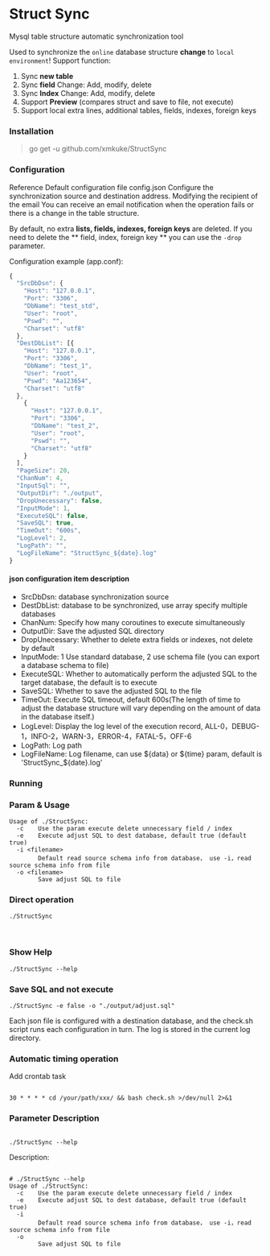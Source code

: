 # Struct Sync
Mysql table structure automatic synchronization tool

Used to synchronize the `online` database structure <b>change</b> to `local environment`!
Support function:
1. Sync **new table**
2. Sync **field** Change: Add, modify, delete
3. Sync **Index** Change: Add, modify, delete
4. Support **Preview** (compares struct and save to file, not execute)
5. Support local extra lines, additional tables, fields, indexes, foreign keys


### Installation
>go get -u github.com/xmkuke/StructSync


### Configuration
Reference Default configuration file config.json Configure the synchronization source and destination address.
Modifying the recipient of the email You can receive an email notification when the operation fails or there is a change in the table structure.

By default, no extra **lists, fields, indexes, foreign keys** are deleted. If you need to delete the ** field, index, foreign key ** you can use the <code>-drop</code> parameter.

Configuration example (app.conf):
```javascript
{
  "SrcDbDsn": {
    "Host": "127.0.0.1",
    "Port": "3306",
    "DbName": "test_std",
    "User": "root",
    "Pswd": "",
    "Charset": "utf8"
  },
  "DestDbList": [{
    "Host": "127.0.0.1",
    "Port": "3306",
    "DbName": "test_1",
    "User": "root",
    "Pswd": "Aa123654",
    "Charset": "utf8"
  },
    {
      "Host": "127.0.0.1",
      "Port": "3306",
      "DbName": "test_2",
      "User": "root",
      "Pswd": "",
      "Charset": "utf8"
    }
  ],
  "PageSize": 20,
  "ChanNum": 4,
  "InputSql": "",
  "OutputDir": "./output",
  "DropUnecessary": false,
  "InputMode": 1,
  "ExecuteSQL": false,
  "SaveSQL": true,
  "TimeOut": "600s",
  "LogLevel": 2,
  "LogPath": "",
  "LogFileName": "StructSync_${date}.log"
}
```

#### json configuration item description
- SrcDbDsn: database synchronization source
- DestDbList: database to be synchronized, use array specify multiple databases
- ChanNum: Specify how many coroutines to execute simultaneously
- OutputDir: Save the adjusted SQL directory 
- DropUnecessary: Whether to delete extra fields or indexes, not delete by default
- InputMode: 1 Use standard database, 2 use schema file (you can export a database schema to file)
- ExecuteSQL: Whether to automatically perform the adjusted SQL to the target database, the default is to execute
- SaveSQL: Whether to save the adjusted SQL to the file
- TimeOut: Execute SQL timeout, default 600s(The length of time to adjust the database structure will vary depending on the amount of data in the database itself.)
- LogLevel: Display the log level of the execution record, ALL-0，DEBUG-1，INFO-2，WARN-3，ERROR-4，FATAL-5，OFF-6 
- LogPath: Log path
- LogFileName: Log filename, can use ${data} or ${time} param, default is 'StructSync_${date}.log'

### Running
### Param & Usage
```
Usage of ./StructSync:
  -c    Use the param execute delete unnecessary field / index 
  -e    Execute adjust SQL to dest database, default true (default true)
  -i <filename>
        Default read source schema info from database， use -i，read source schema info from file
  -o <filename>
        Save adjust SQL to file

```

### Direct operation
```
./StructSync 
```
 
### Show Help
```
./StructSync --help
```
### Save SQL and not execute
```
./StructSync -e false -o "./output/adjust.sql"
```

Each json file is configured with a destination database, and the check.sh script runs each configuration in turn.
The log is stored in the current log directory.

### Automatic timing operation
Add crontab task

<code>
30 * * * * cd /your/path/xxx/ && bash check.sh >/dev/null 2>&1
</code>

### Parameter Description
<code>
./StructSync --help
</code>

Description:
<pre><code>
# ./StructSync --help
Usage of ./StructSync:
  -c    Use the param execute delete unnecessary field / index 
  -e    Execute adjust SQL to dest database, default true (default true)
  -i <filename>
        Default read source schema info from database， use -i，read source schema info from file
  -o <filename>
        Save adjust SQL to file

</code>
</pre>